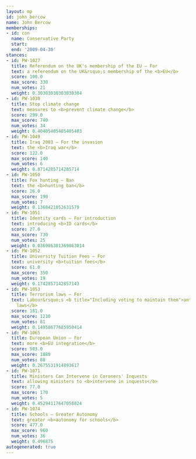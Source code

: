 ```yaml
---
layout: mp
id: john_bercow
name: John Bercow
memberships:
- id: con
  name: Conservative Party
  start: 
  end: '2009-04-30'
stances:
- id: PW-1027
  title: Referendum on the UK's membership of the EU — For
  text: a referendum on the UK&rsquo;s membership of the <b>EU</b>
  score: 100.0
  max_score: 330
  num_votes: 21
  weight: 0.30303030303030304
- id: PW-1030
  title: Stop climate change
  text: measures to <b>prevent climate change</b>
  score: 299.0
  max_score: 740
  num_votes: 34
  weight: 0.40405405405405403
- id: PW-1049
  title: Iraq 2003 — For the invasion
  text: the <b>Iraq war</b>
  score: 122.0
  max_score: 140
  num_votes: 6
  weight: 0.8714285714285714
- id: PW-1050
  title: Fox hunting — Ban
  text: the <b>hunting ban</b>
  score: 26.0
  max_score: 190
  num_votes: 7
  weight: 0.1368421052631579
- id: PW-1051
  title: Identity cards — For introduction
  text: introducing <b>ID cards</b>
  score: 27.0
  max_score: 730
  num_votes: 25
  weight: 0.036986301369863014
- id: PW-1052
  title: University Tuition Fees — For
  text: university <b>tuition fees</b>
  score: 61.0
  max_score: 350
  num_votes: 19
  weight: 0.1742857142857143
- id: PW-1053
  title: Terrorism laws — For
  text: Labour&rsquo;s <b title="Including voting to maintain them">anti-terrorism
    laws</b>
  score: 181.0
  max_score: 1210
  num_votes: 81
  weight: 0.14958677685950414
- id: PW-1065
  title: European Union — For
  text: more <b>EU integration</b>
  score: 503.0
  max_score: 1880
  num_votes: 88
  weight: 0.2675531914893617
- id: PW-1071
  title: Ministers Can Intervene in Coroners' Inquests
  text: allowing ministers to <b>intervene in inquests</b>
  score: 77.0
  max_score: 170
  num_votes: 5
  weight: 0.45294117647058824
- id: PW-1074
  title: Schools — Greater Autonomy
  text: greater <b>autonomy for schools</b>
  score: 477.0
  max_score: 960
  num_votes: 36
  weight: 0.496875
autogenerated: true
---
```

